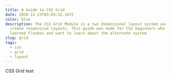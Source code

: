 ```yaml
---
title: A Guide to CSS Grid
date: 2020-12-23T03:03:52.347Z
color: blue
description: The CSS Grid Module is a two dimensional layout system used to
  create responsive layouts. This guide was made for CSS beginners who have
  learned Flexbox and want to learn about the alternate system
slug: grid
tags:
  - css
  - grid
  - layout
---
```

CSS Grid test